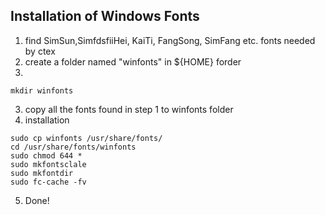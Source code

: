 ## Installation of Windows Fonts

1. find SimSun,SimfdsfiiHei, KaiTi, FangSong, SimFang etc. fonts needed by ctex
2. create a folder named "winfonts" in ${HOME} forder
3. 
```
mkdir winfonts
```

3. copy all the fonts found in step 1 to winfonts folder 
4. installation

```
sudo cp winfonts /usr/share/fonts/
cd /usr/share/fonts/winfonts
sudo chmod 644 *
sudo mkfontsclale
sudo mkfontdir
sudo fc-cache -fv
```

5. Done!
